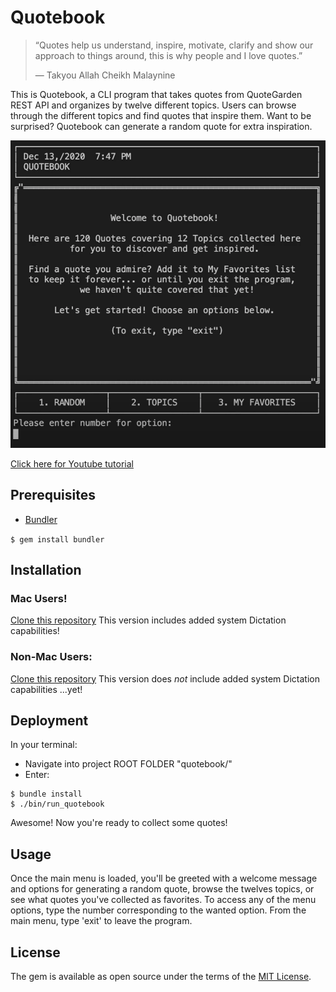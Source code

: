 # Quotebook

> “Quotes help us understand, inspire, motivate, 
> clarify and show our approach to things around,
> this is why people and I love quotes.”
>
> — Takyou Allah Cheikh Malaynine

This is Quotebook, a CLI program that takes quotes from QuoteGarden REST API and organizes by twelve different topics.
Users can browse through the different topics and find quotes that inspire them. Want to be surprised? Quotebook can generate a random quote for extra inspiration.

![screenshot](screenshot.png "Quotebook screenshot")

[Click here for Youtube tutorial](https://youtu.be/B18DGhvesYc)

## Prerequisites

* [Bundler](https://bundler.io/)

`$ gem install bundler`

## Installation

### Mac Users!

[Clone this repository](https://github.com/codymerritt347/quotebook/tree/mac_system_say)
This version includes added system Dictation capabilities!

### Non-Mac Users:

[Clone this repository](https://github.com/codymerritt347/quotebook)
This version does *not* include added system Dictation capabilities ...yet!

## Deployment

In your terminal:

* Navigate into project ROOT FOLDER "quotebook/"
* Enter:

```
$ bundle install
$ ./bin/run_quotebook
```

Awesome! Now you're ready to collect some quotes!

## Usage

Once the main menu is loaded, you'll be greeted with a welcome message and options for generating a random quote, browse the twelves topics, or see what quotes you've collected as favorites. To access any of the menu options, type the number corresponding to the wanted option. From the main menu, type 'exit' to leave the program.

## License

The gem is available as open source under the terms of the [MIT License](https://choosealicense.com/licenses/mit/).